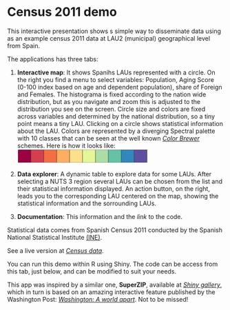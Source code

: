 # Census 2011 demo

This interactive presentation shows s simple way to disseminate data using as an example census 2011 data at LAU2 (municipal) geographical level from Spain.

The applications has three tabs:

1. **Interactive map**: It shows Spanihs LAUs represented with a circle. On the right you find a menu to select variables: Population, Aging Score (0-100 index based on age and dependent population), share of Foreign and Females. The histograma is fixed according to the nation wide distribution, but as you navigate and zoom this is adjusted to the distribution you see on the screen. Circle size and colors are fixed across variables and determined by the national distribution, so a tiny point means a tiny LAU. Clicking on a circle shows statistical information about the LAU. Colors are represented by a diverging Spectral palette with 10 classes that can be seen at the well known _[Color Brewer](http://colorbrewer2.org/)_ schemes. Here is how it looks like:  
![10 class Spectral diverging](data/BrewerSpectra10.jpg)  

2. **Data explorer**: A dynamic table to explore data for some LAUs. After selecting a NUTS 3 region several LAUs can be chosen from the list and their statistical information displayed. An action button, on the right, leads you to the corresponding LAU centered on the map, showing the statistical information and the sorrounding LAUs.

3. **Documentation**: This information and the *link* to the code.

Statistical data comes from Spanish Census 2011 conducted by the Spanish National Statistical Institute [(INE)](http://www.ine.es/).

See a live version at _[Census data](https://goerlich.shinyapps.io/census/)_.

You can run this demo within R using Shiny. The code can be access from this tab, just below, and can be modified to suit your needs.

This app was inspired by a similar one, **SuperZIP**, available at _[Shiny gallery](http://shiny.rstudio.com/gallery/)_, which in turn is based on an amazing interactive feature published by the Washington Post: _[Washington: A world apart](http://www.washingtonpost.com/sf/local/2013/11/09/washington-a-world-apart/)_. Not to be missed!


